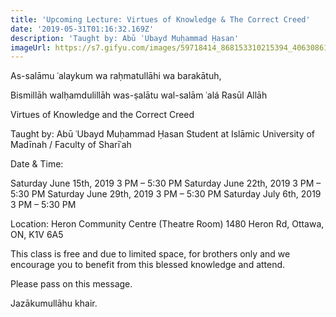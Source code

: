 ```yaml
---
title: 'Upcoming Lecture: Virtues of Knowledge & The Correct Creed'
date: '2019-05-31T01:16:32.169Z'
description: 'Taught by: Abū ʿUbayd Muḥammad Ḥasan'
imageUrl: https://s7.gifyu.com/images/59718414_868153310215394_4063086164922335232_o.jpg_nc_cat100_nc_sid8024bbefgeyJpIjoidCJ9_nc_ohcXQqbCnRFMswAX9EpjVd_nc_htscontent.fybz1-1.jpg
---
```


As-salāmu ʿalaykum wa raḥmatullāhi wa barakātuh,

Bismillāh walḥamdulillāh was-ṣalātu wal-salām ʿalá Rasūl Allāh

Virtues of Knowledge and the Correct Creed

Taught by: Abū ʿUbayd Muḥammad Ḥasan
Student at Islāmic University of Madīnah / Faculty of Sharīʿah

Date & Time:

Saturday June 15th, 2019 3 PM – 5:30 PM
Saturday June 22th, 2019 3 PM – 5:30 PM
Saturday June 29th, 2019 3 PM – 5:30 PM
Saturday July 6th, 2019 3 PM – 5:30 PM

Location:
Heron Community Centre (Theatre Room)
1480 Heron Rd, Ottawa, ON, K1V 6A5

This class is free and due to limited space, for brothers only and we encourage you to benefit from this blessed knowledge and attend.

Please pass on this message.

Jazākumullāhu khair.

